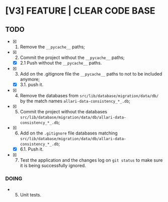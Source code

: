 # [V3] FEATURE | CLEAR CODE BASE


## TODO

- [x] 1. Remove the `__pycache__` paths;
- [x] 2. Commit the project without the `__pycache__` paths;
   - [x] 2.1 Push without the `__pycache__` paths.
- [x] 3. Add on the .gitignore file the `__pycache__` paths to not to be included anymore;
   - [x] 3.1. push it.
- [x] 4. Remove the databases from `src/lib/database/migration/data/db/` by the match names `allari-data-consistency_*_.db`;
- [x] 5. Commit the project without the databases `src/lib/database/migration/data/db/allari-data-consistency_*_.db`;
- [x] 6. Add on the `.gitignore` file databases matching `src/lib/database/migration/data/db/allari-data-consistency_*_.db`;
   - [x] 6.1. Push it.
- [x] 7. Test the application and the changes log on `git status` to make sure it is being successfully ignored.

### DOING

 - 5. Unit tests.

